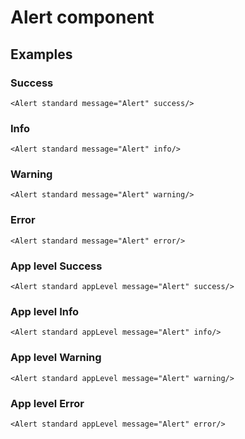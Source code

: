 # Alert component 

## Examples

### Success

 ```
 <Alert standard message="Alert" success/>
 ```

 ### Info

 ```
 <Alert standard message="Alert" info/>
 ```

 ### Warning

 ```
 <Alert standard message="Alert" warning/>
 ```

 ### Error

 ```
 <Alert standard message="Alert" error/>
 ```

 ### App level Success

 ```
 <Alert standard appLevel message="Alert" success/>
 ```

 ### App level Info

 ```
 <Alert standard appLevel message="Alert" info/>
 ```

 ### App level Warning

 ```
 <Alert standard appLevel message="Alert" warning/>
 ```

 ### App level Error

 ```
 <Alert standard appLevel message="Alert" error/>
 ```